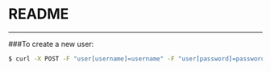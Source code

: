 # README

---

###To create a new user:

```bash
$ curl -X POST -F "user[username]=username" -F "user[password]=password" -F "user[password_confirmation]=password" http://localhost:3000/api/users
```
